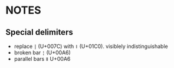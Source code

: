 # NOTES

## Special delimiters

- replace `|` (U+007C) with `ǀ` (U+01C0). visiblely indistinguishable
- broken bar `¦` (U+00A6)
- parallel bars `ǁ` U+00A6
